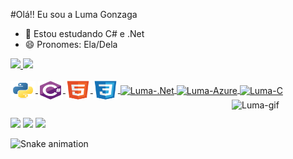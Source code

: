 #Olá!! Eu sou a Luma Gonzaga

- 🌱 Estou estudando C# e .Net
- 😄 Pronomes: Ela/Dela
 <a href="https://github.com/lumagonzaga">
  <img height="200em" src="https://github-readme-stats.vercel.app/api?username=lumagonzaga&show_icons=true&theme=dracula&include_all_commits=true&count_private=true"/>
  <img height="200em" src="https://github-readme-stats.vercel.app/api/top-langs/?username=lumagonzaga&layout=compact&langs_count=7&theme=dracula"/>
</div>
<div style="display: inline_block"><br>
  <img align="center" alt="Luma-Python" height="30" width="40" src="https://raw.githubusercontent.com/devicons/devicon/master/icons/python/python-original.svg">
  <img align="center" alt="Luma-Csharp" height="30" width="40" src="https://raw.githubusercontent.com/devicons/devicon/master/icons/csharp/csharp-original.svg">
 <img align="center" alt="Luma-HTML" height="30" width="40" src="https://raw.githubusercontent.com/devicons/devicon/master/icons/html5/html5-original.svg">
 <img align="center" alt="Luma-CSS" height="30" width="40" src="https://raw.githubusercontent.com/devicons/devicon/master/icons/css3/css3-original.svg">
  <img align="center" alt="Luma-.Net" height="40" width="60" src="https://img.shields.io/badge/.NET-5C2D91?style=for-the-badge&logo=.net&logoColor=white">
  <img align="center" alt="Luma-Azure" height="25" width="50" src="https://img.shields.io/badge/Microsoft_Azure-0089D6?style=for-the-badge&logo=microsoft-azure&logoColor=white">
  <img align="center" alt="Luma-C" height="40" width="65" src="https://img.shields.io/badge/C-00599C?style=for-the-badge&logo=c&logoColor=white">
 <img align="right" alt="Luma-gif" height="150" width="150" src="https://cdn.discordapp.com/attachments/629443281016848405/897223269839695942/20211011_173842.gif">
  
 </div>
 
   ##
 
<div> 
  
   <a href = "mailto:lumagonzaga@id.uff.br"><img src="https://img.shields.io/badge/-Gmail-%23333?style=for-the-badge&logo=gmail&logoColor=white" target="_blank"></a>
   <a href="https://www.linkedin.com/in/luma-gonzaga-934712141/" target="_blank"><img src="https://img.shields.io/badge/-LinkedIn-%230077B5?style=for-the-badge&logo=linkedin&logoColor=white" target="_blank"></a> 
   <a href="https://www.instagram.com/lumaquintanilha/" target="_blank"><img src="https://img.shields.io/badge/-Instagram-%23E4405F?style=for-the-badge&logo=instagram&logoColor=white" target="_blank"></a>

 
  ![Snake animation](https://github.com/lumagonzaga/lumagonzaga/blob/output/github-contribution-grid-snake.svg)
 
</div>
